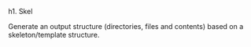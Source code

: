 h1. Skel

Generate an output structure (directories, files and contents) based on
a skeleton/template structure.
